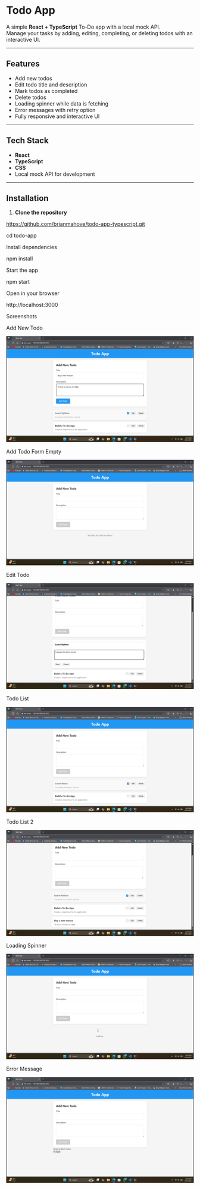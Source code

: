 # Todo App

A simple **React + TypeScript** To-Do app with a local mock API.  
Manage your tasks by adding, editing, completing, or deleting todos with an interactive UI.

---

## Features

- Add new todos
- Edit todo title and description  
- Mark todos as completed  
- Delete todos  
- Loading spinner while data is fetching  
- Error messages with retry option  
- Fully responsive and interactive UI
  
---

## Tech Stack

- **React**  
- **TypeScript**  
- **CSS**  
- Local mock API for development

---

## Installation

1. **Clone the repository**

https://github.com/brianmahove/todo-app-typescript.git


cd todo-app

Install dependencies

npm install

Start the app

npm start

Open in your browser

http://localhost:3000

Screenshots

Add New Todo

![Add New Todo Screenshot](screenshots/add-new-todo.png)

Add Todo Form Empty

![Add Todo Form Empty Screenshot](screenshots/add-todo-form-empty.png)

Edit Todo

![Edit Todo Screenshot](screenshots/edit.png)

Todo List

![Todo List Screenshot](screenshots/todo-list.png)

Todo List 2

![Todo List 2 Screenshot](screenshots/todo-list-2.png)

Loading Spinner

![Loading Spinner Screenshot](screenshots/loading-spinner.png)

Error Message

![Error Message Screenshot](screenshots/error-message.png)


